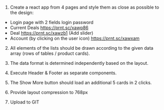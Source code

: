 1. Create a react app from 4 pages and style them as close as possible to the design:
  - Login page with 2 fields login password
  - Current Deals https://prnt.sc/xawp86
  - Deal https://prnt.sc/xawzb1 (Add slider)
  - Account (by clicking on the user icon) https://prnt.sc/xawxam

2. All elements of the lists should be drawn according to the given data array (rows of tables / product cards).

3. The data format is determined independently based on the layout.

4. Execute Header & Footer as separate components.

5. The Show More button should load an additional 5 cards in 2 clicks.

6. Provide layout compression to 768px

7. Upload to GIT